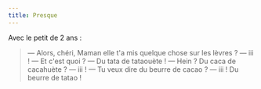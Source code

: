 ```yaml
---
title: Presque
---
```


Avec le petit de 2 ans :

> — Alors, chéri, Maman elle t'a mis quelque chose sur les lèvres ?
> — iii !
> — Et c'est quoi ?
> — Du tata de tataouète !
> — Hein ? Du caca de cacahuète ?
> — iii !
> — Tu veux dire du beurre de cacao ?
> — iii ! Du beurre de tatao !

